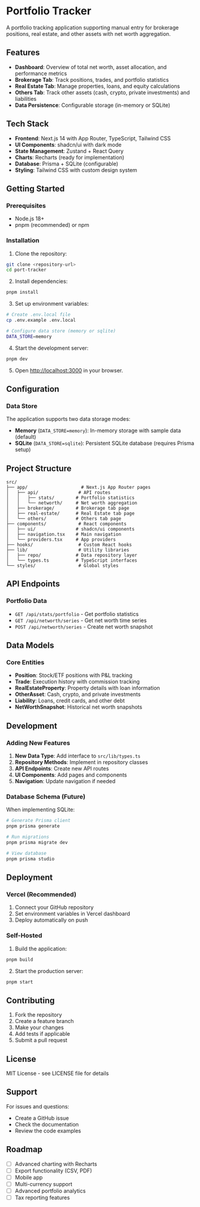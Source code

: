 # Portfolio Tracker

A portfolio tracking application supporting manual entry for brokerage positions, real estate, and other assets with net worth aggregation.

## Features

- **Dashboard**: Overview of total net worth, asset allocation, and performance metrics
- **Brokerage Tab**: Track positions, trades, and portfolio statistics
- **Real Estate Tab**: Manage properties, loans, and equity calculations
- **Others Tab**: Track other assets (cash, crypto, private investments) and liabilities
- **Data Persistence**: Configurable storage (in-memory or SQLite)

## Tech Stack

- **Frontend**: Next.js 14 with App Router, TypeScript, Tailwind CSS
- **UI Components**: shadcn/ui with dark mode
- **State Management**: Zustand + React Query
- **Charts**: Recharts (ready for implementation)
- **Database**: Prisma + SQLite (configurable)
- **Styling**: Tailwind CSS with custom design system

## Getting Started

### Prerequisites

- Node.js 18+ 
- pnpm (recommended) or npm

### Installation

1. Clone the repository:
```bash
git clone <repository-url>
cd port-tracker
```

2. Install dependencies:
```bash
pnpm install
```

3. Set up environment variables:
```bash
# Create .env.local file
cp .env.example .env.local

# Configure data store (memory or sqlite)
DATA_STORE=memory
```

4. Start the development server:
```bash
pnpm dev
```

5. Open [http://localhost:3000](http://localhost:3000) in your browser.

## Configuration

### Data Store

The application supports two data storage modes:

- **Memory** (`DATA_STORE=memory`): In-memory storage with sample data (default)
- **SQLite** (`DATA_STORE=sqlite`): Persistent SQLite database (requires Prisma setup)


## Project Structure

```
src/
├── app/                    # Next.js App Router pages
│   ├── api/               # API routes
│   │   ├── stats/        # Portfolio statistics
│   │   └── networth/     # Net worth aggregation
│   ├── brokerage/        # Brokerage tab page
│   ├── real-estate/      # Real Estate tab page
│   └── others/           # Others tab page
├── components/            # React components
│   ├── ui/               # shadcn/ui components
│   ├── navigation.tsx    # Main navigation
│   └── providers.tsx     # App providers
├── hooks/                 # Custom React hooks
├── lib/                   # Utility libraries
│   ├── repo/             # Data repository layer
│   └── types.ts          # TypeScript interfaces
└── styles/                # Global styles
```

## API Endpoints

### Portfolio Data
- `GET /api/stats/portfolio` - Get portfolio statistics
- `GET /api/networth/series` - Get net worth time series
- `POST /api/networth/series` - Create net worth snapshot

## Data Models

### Core Entities
- **Position**: Stock/ETF positions with P&L tracking
- **Trade**: Execution history with commission tracking
- **RealEstateProperty**: Property details with loan information
- **OtherAsset**: Cash, crypto, and private investments
- **Liability**: Loans, credit cards, and other debt
- **NetWorthSnapshot**: Historical net worth snapshots

## Development

### Adding New Features

1. **New Data Type**: Add interface to `src/lib/types.ts`
2. **Repository Methods**: Implement in repository classes
3. **API Endpoints**: Create new API routes
4. **UI Components**: Add pages and components
5. **Navigation**: Update navigation if needed

### Database Schema (Future)

When implementing SQLite:

```bash
# Generate Prisma client
pnpm prisma generate

# Run migrations
pnpm prisma migrate dev

# View database
pnpm prisma studio
```

## Deployment

### Vercel (Recommended)

1. Connect your GitHub repository
2. Set environment variables in Vercel dashboard
3. Deploy automatically on push

### Self-Hosted

1. Build the application:
```bash
pnpm build
```

2. Start the production server:
```bash
pnpm start
```

## Contributing

1. Fork the repository
2. Create a feature branch
3. Make your changes
4. Add tests if applicable
5. Submit a pull request

## License

MIT License - see LICENSE file for details

## Support

For issues and questions:
- Create a GitHub issue
- Check the documentation
- Review the code examples

## Roadmap

- [ ] Advanced charting with Recharts
- [ ] Export functionality (CSV, PDF)
- [ ] Mobile app
- [ ] Multi-currency support
- [ ] Advanced portfolio analytics
- [ ] Tax reporting features
